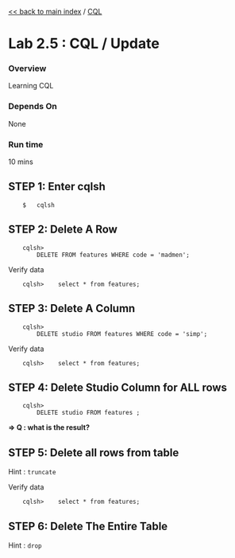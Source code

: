 <link rel='stylesheet' href='../assets/css/main.css'/>

[<< back to main index](../README.md)  / [CQL](README.md)

Lab 2.5 : CQL / Update
=========================

### Overview
Learning CQL

### Depends On 
None

### Run time
10 mins


## STEP 1:  Enter cqlsh
```
    $   cqlsh
```


## STEP 2:  Delete A Row
```
    cqlsh>
        DELETE FROM features WHERE code = 'madmen';
```
Verify data
```
    cqlsh>    select * from features;
```


## STEP 3:  Delete A Column
```
    cqlsh>
        DELETE studio FROM features WHERE code = 'simp';
```

Verify data
```
    cqlsh>    select * from features;
```


## STEP 4:  Delete Studio Column for ALL rows
```
    cqlsh>
        DELETE studio FROM features ;
```

**=> Q : what is the result?**


## STEP 5: Delete all rows from table
Hint : `truncate`

Verify data
```
    cqlsh>    select * from features;
```


## STEP 6:  Delete The Entire Table
Hint : `drop`
